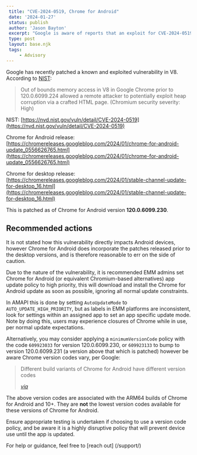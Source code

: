```yaml
---
 title: "CVE-2024-0519, Chrome for Android"
 date: '2024-01-27'
 status: publish 
 author: 'Jason Bayton' 
 excerpt: "Google is aware of reports that an exploit for CVE-2024-0519 exists in the wild." 
 type: post 
 layout: base.njk
 tags: 
     - Advisory
---
```

Google has recently patched a known and exploited vulnerability in V8. According to [NIST](https://nvd.nist.gov/vuln/detail/CVE-2024-0519):

> Out of bounds memory access in V8 in Google Chrome prior to 120.0.6099.224 allowed a remote attacker to potentially exploit heap corruption via a crafted HTML page. (Chromium security severity: High)

NIST: [https://nvd.nist.gov/vuln/detail/CVE-2024-0519](https://nvd.nist.gov/vuln/detail/CVE-2024-0519)

Chrome for Android release:
[https://chromereleases.googleblog.com/2024/01/chrome-for-android-update_0556626765.html](https://chromereleases.googleblog.com/2024/01/chrome-for-android-update_0556626765.html)

Chrome for desktop release:
[https://chromereleases.googleblog.com/2024/01/stable-channel-update-for-desktop_16.html](https://chromereleases.googleblog.com/2024/01/stable-channel-update-for-desktop_16.html)

This is patched as of Chrome for Android version **120.0.6099.230**.

## Recommended actions

It is not stated how this vulnerability directly impacts Android devices, however Chrome for Android does incorporate the patches released prior to the desktop versions, and is therefore reasonable to err on the side of caution.

Due to the nature of the vulnerability, it is recommended EMM admins set Chrome for Android (or equivalent Chromium-based alternatives) app update policy to high priority, this will download and install the Chrome for Android update as soon as possible, ignoring all normal update constraints.

In AMAPI this is done by setting `AutoUpdateMode` to `AUTO_UPDATE_HIGH_PRIORITY`, but as labels in EMM platforms are inconsistent, look for settings within an assigned app to set an app specific update mode. Note by doing this, users may experience closures of Chrome while in use, per normal update expectations.

Alternatively, you may consider applying a `minimumVersionCode` policy with the code `609923033` for version 120.0.6099.230, or `609923133` to bump to version 120.0.6099.231 (a version above that which is patched) however be aware Chrome version codes vary, per Google:

> Different build variants of Chrome for Android have different version codes
>
> _[via](https://chromium.googlesource.com/chromium/src/+/master/build/util/android_chrome_version.py)_

The above version codes are associated with the ARM64 builds of Chrome for Android and 10+. They are **not** the lowest version codes available for these versions of Chrome for Android.

Ensure appropriate testing is undertaken if choosing to use a version code policy, and be aware it is a highly disruptive policy that will prevent device use until the app is updated. 

For help or guidance, feel free to [reach out] (/support/)